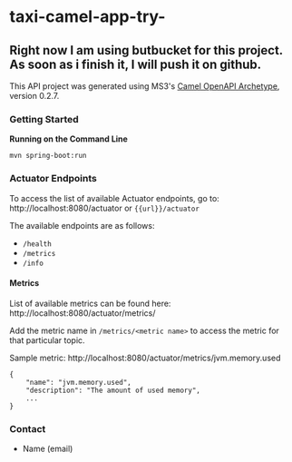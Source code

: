 # taxi-camel-app-try-

## Right now I am using butbucket for this project. As soon as i finish it, I will push it on github.

This API project was generated using MS3's [Camel OpenAPI Archetype](https://github.com/MS3Inc/camel-archetypes), version 0.2.7.

### Getting Started

**Running on the Command Line**

```
mvn spring-boot:run
```

<!-- 
**Running Locally using IDE**

This project uses Spring profiles, and corresponding taxi-camel-app-try-one-<env>.yaml files.

Use the following environment variables: 
   * ```spring.profiles.active=<env>```
   * ```spring.config.name=taxi-camel-app-try-one```

**Running on Command Line**

```
mvn spring-boot:run -Dspring-boot.run.profiles=<env> -Dspring-boot.run.arguments="--spring.config.name=taxi-camel-app-try-one"
```
-->

### Actuator Endpoints

To access the list of available Actuator endpoints, go to: http://localhost:8080/actuator or `{{url}}/actuator`

The available endpoints are as follows:

* `/health`
* `/metrics`
* `/info`

#### Metrics

List of available metrics can be found here: http://localhost:8080/actuator/metrics/

Add the metric name in `/metrics/<metric name>` to access the metric for that particular topic.

Sample metric: http://localhost:8080/actuator/metrics/jvm.memory.used

```
{
    "name": "jvm.memory.used",
    "description": "The amount of used memory",
    ...
}
```

### Contact

* Name (email)
